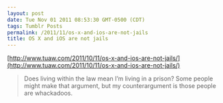 ```yaml
---
layout: post
date: Tue Nov 01 2011 08:53:30 GMT-0500 (CDT)
tags: Tumblr Posts
permalink: /2011/11/os-x-and-ios-are-not-jails
title: OS X and iOS are not jails
---
```


[http://www.tuaw.com/2011/10/11/os-x-and-ios-are-not-jails/](http://www.tuaw.com/2011/10/11/os-x-and-ios-are-not-jails/)

> Does living within the law mean I’m living in a prison? Some people might make that argument, but my counterargument is those people are whackadoos.
